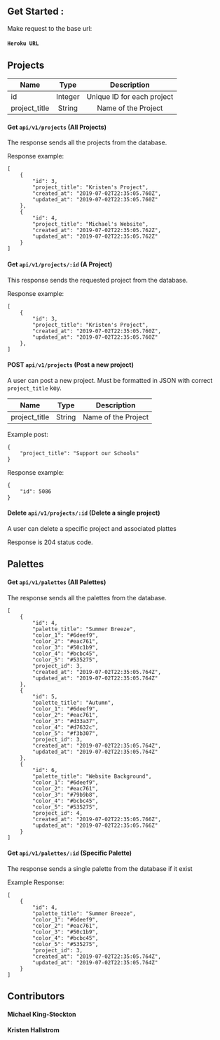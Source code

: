## Get Started :

Make request to the base url:

#### ``` Heroku URL ```

## Projects

| Name | Type | Description |
| ---- |:----:|:-----------:|
| id | Integer | Unique ID for each project |
| project_title | String | Name of the Project |

#### Get ```api/v1/projects``` (All Projects)

The response sends all the projects from the database. 

Response example:

```  
[
    {
        "id": 3,
        "project_title": "Kristen's Project",
        "created_at": "2019-07-02T22:35:05.760Z",
        "updated_at": "2019-07-02T22:35:05.760Z"
    },
    {
        "id": 4,
        "project_title": "Michael's Website",
        "created_at": "2019-07-02T22:35:05.762Z",
        "updated_at": "2019-07-02T22:35:05.762Z"
    }
]
```

#### Get ```api/v1/projects/:id``` (A Project)

This response sends the requested project from the database. 

Response example:

```  
[
    {
        "id": 3,
        "project_title": "Kristen's Project",
        "created_at": "2019-07-02T22:35:05.760Z",
        "updated_at": "2019-07-02T22:35:05.760Z"
    },
]
```
#### POST ```api/v1/projects``` (Post a new project)

A user can post a new project. Must be formatted in JSON with correct ```project_title``` key.

| Name | Type | Description |
| ---- |:----:|:-----------:|
| project_title | String | Name of the Project |

Example post:

```
{
    "project_title": "Support our Schools"
}
```

Response example: 

```
{
    "id": 5086
}
```


#### Delete ```api/v1/projects/:id``` (Delete a single project)

A user can delete a specific project and associated plattes

Response is 204 status code.

## Palettes

<!-- | Name | Type | Description |
| ---- |:----:|:-----------:|
| id | Integer | Unique ID for each project |
| project_title | String | Name of the Project | 
we should put one of these in for palettes-->

#### Get ```api/v1/palettes``` (All Palettes)

The response sends all the palettes from the database.

```
[
    {
        "id": 4,
        "palette_title": "Summer Breeze",
        "color_1": "#6deef9",
        "color_2": "#eac761",
        "color_3": "#50c1b9",
        "color_4": "#bcbc45",
        "color_5": "#535275",
        "project_id": 3,
        "created_at": "2019-07-02T22:35:05.764Z",
        "updated_at": "2019-07-02T22:35:05.764Z"
    },
    {
        "id": 5,
        "palette_title": "Autumn",
        "color_1": "#6deef9",
        "color_2": "#eac761",
        "color_3": "#d33a37",
        "color_4": "#d7632c",
        "color_5": "#f3b307",
        "project_id": 3,
        "created_at": "2019-07-02T22:35:05.764Z",
        "updated_at": "2019-07-02T22:35:05.764Z"
    },
    {
        "id": 6,
        "palette_title": "Website Background",
        "color_1": "#6deef9",
        "color_2": "#eac761",
        "color_3": "#79b9b8",
        "color_4": "#bcbc45",
        "color_5": "#535275",
        "project_id": 4,
        "created_at": "2019-07-02T22:35:05.766Z",
        "updated_at": "2019-07-02T22:35:05.766Z"
    }
]
```

#### Get ```api/v1/palettes/:id``` (Specific Palette)

The response sends a single palette from the database if it exist

Example Response:

```
[
    {
        "id": 4,
        "palette_title": "Summer Breeze",
        "color_1": "#6deef9",
        "color_2": "#eac761",
        "color_3": "#50c1b9",
        "color_4": "#bcbc45",
        "color_5": "#535275",
        "project_id": 3,
        "created_at": "2019-07-02T22:35:05.764Z",
        "updated_at": "2019-07-02T22:35:05.764Z"
    }
]
```


## Contributors

#### Michael King-Stockton
#### Kristen Hallstrom